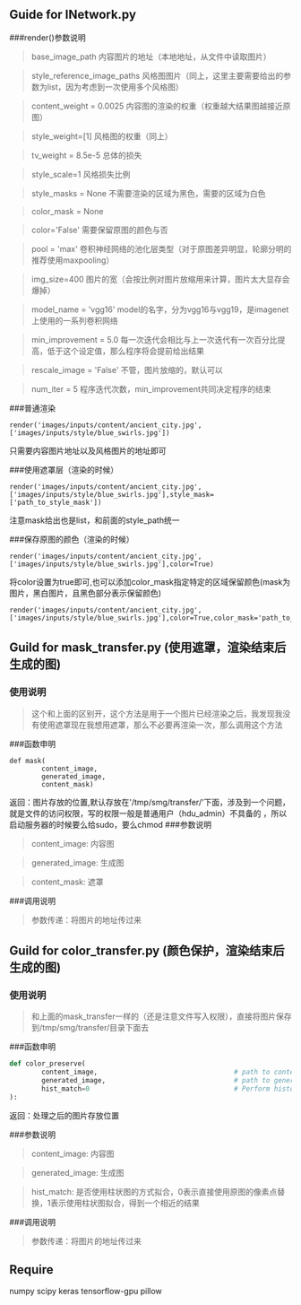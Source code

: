 ## Guide for INetwork.py
###render()参数说明
> base_image_path                 内容图片的地址（本地地址，从文件中读取图片）

> style_reference_image_paths     风格图图片（同上，这里主要需要给出的参数为list，因为考虑到一次使用多个风格图）

> content_weight = 0.0025         内容图的渲染的权重（权重越大结果图越接近原图）

> style_weight=[1]                风格图的权重（同上）

> tv_weight = 8.5e-5              总体的损失

> style_scale=1                   风格损失比例

> style_masks = None              不需要渲染的区域为黑色，需要的区域为白色

> color_mask = None

> color='False'                   需要保留原图的颜色与否

> pool = 'max'                    卷积神经网络的池化层类型（对于原图差异明显，轮廓分明的推荐使用maxpooling）

> img_size=400                    图片的宽（会按比例对图片放缩用来计算，图片太大显存会爆掉）

> model_name = 'vgg16'            model的名字，分为vgg16与vgg19，是imagenet上使用的一系列卷积网络

> min_improvement = 5.0           每一次迭代会相比与上一次迭代有一次百分比提高，低于这个设定值，那么程序将会提前给出结果

> rescale_image = 'False'         不管，图片放缩的，默认可以

> num_iter = 5                    程序迭代次数，min_improvement共同决定程序的结束


###普通渲染
```
render('images/inputs/content/ancient_city.jpg',['images/inputs/style/blue_swirls.jpg'])
```
只需要内容图片地址以及风格图片的地址即可

###使用遮罩层（渲染的时候）
```
render('images/inputs/content/ancient_city.jpg',['images/inputs/style/blue_swirls.jpg'],style_mask=['path_to_style_mask'])
```
注意mask给出也是list，和前面的style_path统一

###保存原图的颜色（渲染的时候）
```
render('images/inputs/content/ancient_city.jpg',['images/inputs/style/blue_swirls.jpg'],color=True)
```
将color设置为true即可,也可以添加color_mask指定特定的区域保留颜色(mask为图片，黑白图片，且黑色部分表示保留颜色)
```
render('images/inputs/content/ancient_city.jpg',['images/inputs/style/blue_swirls.jpg'],color=True,color_mask='path_to_color_mask')
```

## Guild for mask_transfer.py (使用遮罩，渲染结束后生成的图)

### 使用说明
> 这个和上面的区别开，这个方法是用于一个图片已经渲染之后，我发现我没有使用遮罩现在我想用遮罩，那么不必要再渲染一次，那么调用这个方法

###函数申明
```
def mask(
        content_image,
        generated_image,
        content_mask)
```
</b>返回</b>：图片存放的位置,默认存放在'/tmp/smg/transfer/'下面，涉及到一个问题，就是文件的访问权限，写的权限一般是普通用户（hdu_admin）不具备的
，所以启动服务器的时候要么给sudo，要么chmod
###参数说明

> content_image: 内容图

> generated_image: 生成图

> content_mask: 遮罩

###调用说明

> 参数传递：将图片的地址传过来

## Guild for color_transfer.py (颜色保护，渲染结束后生成的图)

### 使用说明
> 和上面的mask_transfer一样的（还是注意文件写入权限），直接将图片保存到/tmp/smg/transfer/目录下面去

###函数申明
```python
def color_preserve(
        content_image,                                  # path to content image
        generated_image,                                # path to generated image
        hist_match=0                                    # Perform histogram matching for color matching 1 for histogram 0 for original
):
```
</b>返回</b>：处理之后的图片存放位置

###参数说明

> content_image: 内容图

> generated_image: 生成图

> hist_match: 是否使用柱状图的方式拟合，0表示直接使用原图的像素点替换，1表示使用柱状图拟合，得到一个相近的结果

###调用说明

> 参数传递：将图片的地址传过来


## Require
numpy
scipy
keras
tensorflow-gpu
pillow
